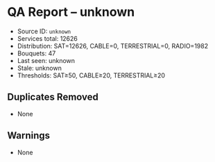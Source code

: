 # QA Report – unknown

- Source ID: `unknown`
- Services total: 12626
- Distribution: SAT=12626, CABLE=0, TERRESTRIAL=0, RADIO=1982
- Bouquets: 47
- Last seen: unknown
- Stale: unknown
- Thresholds: SAT≥50, CABLE≥20, TERRESTRIAL≥20

## Duplicates Removed
- None

## Warnings
- None
